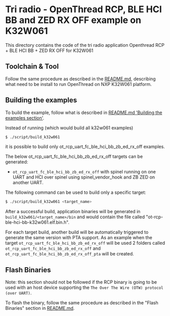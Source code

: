 # Tri radio - OpenThread RCP, BLE HCI BB and ZED RX OFF example on K32W061

This directory contains the code of the tri radio application Openthread RCP + BLE HCI BB + ZED RX OFF for K32W061

## Toolchain & Tool

Follow the same procedure as described in the [README.md][k32w061_readme], describing what need to be install to run OpenThread on NXP K32W061 platform.

[k32w061_readme]: ../../../../src/k32w0/k32w061/README.md

## Building the examples

To build the example, follow what is described in [README.md 'Building the examples section'][k32w061_readme_build_example].

[k32w061_readme_build_example]: ../../../../src/k32w0/k32w061/README.md#Building-the-examples

Instead of running (which would build all k32w061 examples)

```bash
$ ./script/build_k32w061
```

it is possible to build only ot_rcp_uart_fc_ble_hci_bb_zb_ed_rx_off examples.

The below ot_rcp_uart_fc_ble_hci_bb_zb_ed_rx_off targets can be generated:

- `ot_rcp_uart_fc_ble_hci_bb_zb_ed_rx_off` with spinel running on one UART and HCI over spinel using spinel_vendor_hook and ZB ZED on another UART.

The following command can be used to build only a specific target:

```bash
$ ./script/build_k32w061 <target_name>
```

After a successful build, application binaries will be generated in `build_k32w061/<target_name>/bin` and would contain the file called "ot-rcp-ble-hci-bb-k32w061.elf.bin.h".

For each target build, another build will be automatically triggered to generate the same version with PTA support. As an example when the target `ot_rcp_uart_fc_ble_hci_bb_zb_ed_rx_off` will be used 2 folders called `ot_rcp_uart_fc_ble_hci_bb_zb_ed_rx_off` and `ot_rcp_uart_fc_ble_hci_bb_zb_ed_rx_off_pta` will be created.

## Flash Binaries

Note: this section should not be followed if the RCP binary is going to be used with an host device supporting the `The Over The Wire (OTW) protocol (over UART)`.

To flash the binary, follow the same procedure as described in the "Flash Binaries" section in [README.md][k32w061_readme_flash_binaries].

[k32w061_readme_flash_binaries]: ../../../../src/k32w0/k32w061/README.md#Flash-Binaries
